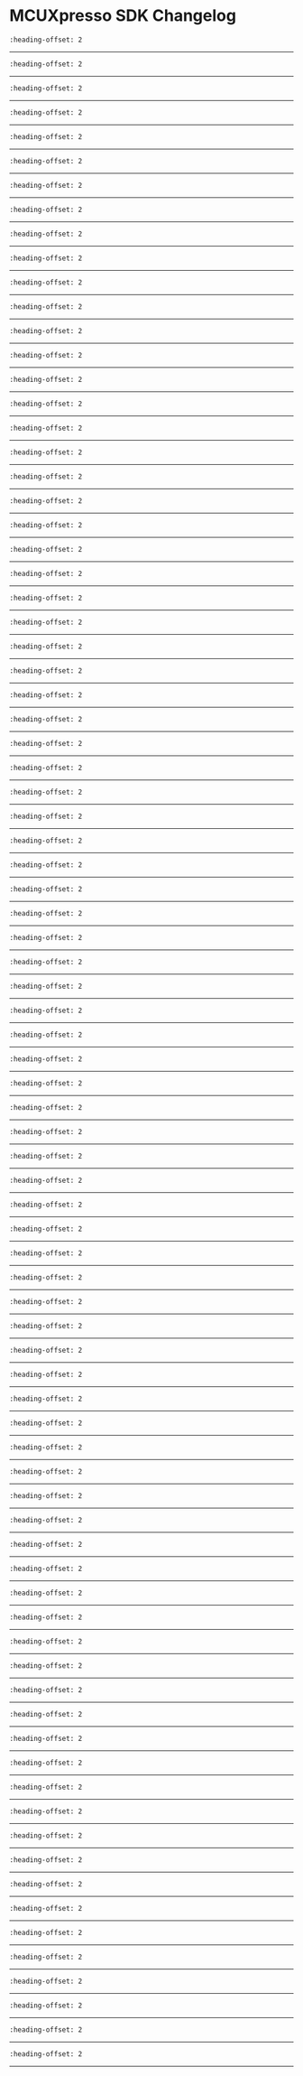 # MCUXpresso SDK Changelog

```{include} ../../../../drivers/cache/cache64/doxygen/ChangeLog_cache.md
:heading-offset: 2
```
---
```{include} ../../../../drivers/cache/lpcac_n4a_mcxn/doxygen/ChangeLog_cache_lpcac.md
:heading-offset: 2
```
---
```{include} ../../../../drivers/cdog/doxygen/ChangeLog_cdog.md
:heading-offset: 2
```
---
```{include} ../../../../devices/MCX/MCXN/MCXN947/drivers/doxygen/ChangeLog_clock.md
:heading-offset: 2
```
---
```{include} ../../../../drivers/mcx_cmc/doxygen/ChangeLog_cmc.md
:heading-offset: 2
```
---
```{include} ../../../../drivers/common/doxygen/ChangeLog_common.md
:heading-offset: 2
```
---
```{include} ../../../../drivers/crc/doxygen/ChangeLog_crc.md
:heading-offset: 2
```
---
```{include} ../../../../drivers/ctimer/doxygen/ChangeLog_ctimer.md
:heading-offset: 2
```
---
```{include} ../../../../drivers/dac_1/doxygen/ChangeLog_dac.md
:heading-offset: 2
```
---
```{include} ../../../../drivers/dac14/doxygen/ChangeLog_dac14.md
:heading-offset: 2
```
---
```{include} ../../../../drivers/edma4/doxygen/ChangeLog_edma.md
:heading-offset: 2
```
---
```{include} ../../../../devices/MCX/MCXN/MCXN947/drivers/doxygen/ChangeLog_edma_soc.md
:heading-offset: 2
```
---
```{include} ../../../../drivers/eim/doxygen/ChangeLog_eim.md
:heading-offset: 2
```
---
```{include} ../../../../drivers/mcx_enet/doxygen/ChangeLog_enet.md
:heading-offset: 2
```
---
```{include} ../../../../drivers/erm/doxygen/ChangeLog_erm.md
:heading-offset: 2
```
---
```{include} ../../../../drivers/evtg/doxygen/ChangeLog_evtg.md
:heading-offset: 2
```
---
```{include} ../../../../drivers/ewm/doxygen/ChangeLog_ewm.md
:heading-offset: 2
```
---
```{include} ../../../../drivers/flexcan/doxygen/ChangeLog_flexcan.md
:heading-offset: 2
```
---
```{include} ../../../../drivers/flexio/doxygen/ChangeLog_flexio.md
:heading-offset: 2
```
---
```{include} ../../../../drivers/flexio/i2c/doxygen/ChangeLog_flexio_i2c_master.md
:heading-offset: 2
```
---
```{include} ../../../../drivers/flexio/i2s/doxygen/ChangeLog_flexio_i2s.md
:heading-offset: 2
```
---
```{include} ../../../../drivers/flexio/i2s/doxygen/ChangeLog_flexio_i2s_edma.md
:heading-offset: 2
```
---
```{include} ../../../../drivers/flexio/mculcd/doxygen/ChangeLog_flexio_mculcd.md
:heading-offset: 2
```
---
```{include} ../../../../drivers/flexio/mculcd/doxygen/ChangeLog_flexio_mculcd_edma.md
:heading-offset: 2
```
---
```{include} ../../../../drivers/flexio/mculcd/doxygen/ChangeLog_flexio_mculcd_smartdma.md
:heading-offset: 2
```
---
```{include} ../../../../drivers/flexio/spi/doxygen/ChangeLog_flexio_spi.md
:heading-offset: 2
```
---
```{include} ../../../../drivers/flexio/uart/doxygen/ChangeLog_flexio_uart.md
:heading-offset: 2
```
---
```{include} ../../../../drivers/flexio/uart/doxygen/ChangeLog_flexio_uart_edma.md
:heading-offset: 2
```
---
```{include} ../../../../drivers/flexspi/doxygen/ChangeLog_flexspi.md
:heading-offset: 2
```
---
```{include} ../../../../drivers/flexspi/doxygen/ChangeLog_flexspi_edma.md
:heading-offset: 2
```
---
```{include} ../../../../drivers/lpc_freqme/doxygen/ChangeLog_freqme.md
:heading-offset: 2
```
---
```{include} ../../../../drivers/gdet/doxygen/ChangeLog_gdet.md
:heading-offset: 2
```
---
```{include} ../../../../drivers/gpio/doxygen/ChangeLog_gpio.md
:heading-offset: 2
```
---
```{include} ../../../../drivers/i3c/doxygen/ChangeLog_i3c.md
:heading-offset: 2
```
---
```{include} ../../../../drivers/i3c/doxygen/ChangeLog_i3c_edma.md
:heading-offset: 2
```
---
```{include} ../../../../drivers/inputmux/doxygen/ChangeLog_inputmux.md
:heading-offset: 2
```
---
```{include} ../../../../drivers/intm/doxygen/ChangeLog_intm.md
:heading-offset: 2
```
---
```{include} ../../../../drivers/iped/doxygen/ChangeLog_iped.md
:heading-offset: 2
```
---
```{include} ../../../../drivers/irtc/doxygen/ChangeLog_irtc.md
:heading-offset: 2
```
---
```{include} ../../../../drivers/itrc/doxygen/ChangeLog_itrc.md
:heading-offset: 2
```
---
```{include} ../../../../drivers/lpadc/doxygen/ChangeLog_lpadc.md
:heading-offset: 2
```
---
```{include} ../../../../drivers/lpcmp/doxygen/ChangeLog_lpcmp.md
:heading-offset: 2
```
---
```{include} ../../../../drivers/lpflexcomm/doxygen/ChangeLog_lpflexcomm.md
:heading-offset: 2
```
---
```{include} ../../../../drivers/lpflexcomm/lpi2c/doxygen/ChangeLog_lpi2c.md
:heading-offset: 2
```
---
```{include} ../../../../drivers/lpflexcomm/lpi2c/doxygen/ChangeLog_lpi2c_edma.md
:heading-offset: 2
```
---
```{include} ../../../../drivers/lpflexcomm/lpspi/doxygen/ChangeLog_lpspi.md
:heading-offset: 2
```
---
```{include} ../../../../drivers/lpflexcomm/lpspi/doxygen/ChangeLog_lpspi_edma.md
:heading-offset: 2
```
---
```{include} ../../../../drivers/lptmr/doxygen/ChangeLog_lptmr.md
:heading-offset: 2
```
---
```{include} ../../../../drivers/lpflexcomm/lpuart/doxygen/ChangeLog_lpuart.md
:heading-offset: 2
```
---
```{include} ../../../../drivers/mailbox/doxygen/ChangeLog_mailbox.md
:heading-offset: 2
```
---
```{include} ../../../../drivers/mrt/doxygen/ChangeLog_mrt.md
:heading-offset: 2
```
---
```{include} ../../../../drivers/npx/doxygen/ChangeLog_npx.md
:heading-offset: 2
```
---
```{include} ../../../../drivers/opamp/doxygen/ChangeLog_opamp.md
:heading-offset: 2
```
---
```{include} ../../../../drivers/ostimer/doxygen/ChangeLog_ostimer.md
:heading-offset: 2
```
---
```{include} ../../../../drivers/otp/doxygen/ChangeLog_otp.md
:heading-offset: 2
```
---
```{include} ../../../../drivers/pdm/doxygen/ChangeLog_pdm.md
:heading-offset: 2
```
---
```{include} ../../../../drivers/pdm/doxygen/ChangeLog_pdm_edma.md
:heading-offset: 2
```
---
```{include} ../../../../drivers/pint/doxygen/ChangeLog_pint.md
:heading-offset: 2
```
---
```{include} ../../../../drivers/plu/doxygen/ChangeLog_plu.md
:heading-offset: 2
```
---
```{include} ../../../../drivers/port/doxygen/ChangeLog_port.md
:heading-offset: 2
```
---
```{include} ../../../../drivers/powerquad/doxygen/ChangeLog_powerquad.md
:heading-offset: 2
```
---
```{include} ../../../../drivers/puf_v3/doxygen/ChangeLog_puf_v3.md
:heading-offset: 2
```
---
```{include} ../../../../drivers/pwm/doxygen/ChangeLog_pwm.md
:heading-offset: 2
```
---
```{include} ../../../../drivers/qdc/doxygen/ChangeLog_qdc.md
:heading-offset: 2
```
---
```{include} ../../../../devices/MCX/MCXN/MCXN947/drivers/doxygen/ChangeLog_reset.md
:heading-offset: 2
```
---
```{include} ../../../../drivers/sai/doxygen/ChangeLog_sai.md
:heading-offset: 2
```
---
```{include} ../../../../drivers/sai/doxygen/ChangeLog_sai_edma.md
:heading-offset: 2
```
---
```{include} ../../../../drivers/sctimer/doxygen/ChangeLog_sctimer.md
:heading-offset: 2
```
---
```{include} ../../../../drivers/sema42/doxygen/ChangeLog_sema42.md
:heading-offset: 2
```
---
```{include} ../../../../drivers/sinc/doxygen/ChangeLog_sinc.md
:heading-offset: 2
```
---
```{include} ../../../../drivers/smartcard/doxygen/ChangeLog_smartcard.md
:heading-offset: 2
```
---
```{include} ../../../../drivers/smartdma/doxygen/ChangeLog_smartdma.md
:heading-offset: 2
```
---
```{include} ../../../../drivers/mcx_spc/doxygen/ChangeLog_spc.md
:heading-offset: 2
```
---
```{include} ../../../../drivers/syspm/doxygen/ChangeLog_syspm.md
:heading-offset: 2
```
---
```{include} ../../../../drivers/tdet/doxygen/ChangeLog_tdet.md
:heading-offset: 2
```
---
```{include} ../../../../drivers/trdc_1/doxygen/ChangeLog_trdc.md
:heading-offset: 2
```
---
```{include} ../../../../devices/MCX/MCXN/MCXN947/drivers/doxygen/ChangeLog_trdc_soc.md
:heading-offset: 2
```
---
```{include} ../../../../drivers/tsi/tsi_v6/doxygen/ChangeLog_tsi_v6.md
:heading-offset: 2
```
---
```{include} ../../../../drivers/usdhc/doxygen/ChangeLog_usdhc.md
:heading-offset: 2
```
---
```{include} ../../../../drivers/utick/doxygen/ChangeLog_utick.md
:heading-offset: 2
```
---
```{include} ../../../../drivers/mcx_vbat/doxygen/ChangeLog_vbat.md
:heading-offset: 2
```
---
```{include} ../../../../drivers/vref_1/doxygen/ChangeLog_vref.md
:heading-offset: 2
```
---
```{include} ../../../../drivers/wuu/doxygen/ChangeLog_wuu.md
:heading-offset: 2
```
---
```{include} ../../../../drivers/wwdt/doxygen/ChangeLog_wwdt.md
:heading-offset: 2
```
---

